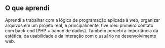 ## O que aprendi
Aprendi a trabalhar com a lógica de programação aplicada à web, organizar arquivos em um projeto real, e principalmente, tive meu primeiro contato com back-end (PHP + banco de dados). Também percebi a importância da estética, da usabilidade e da interação com o usuário no desenvolvimento web.
